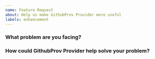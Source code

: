 ```yaml
---
name: Feature Request
about: Help us make GithubProv Provider more useful
labels: enhancement
---
```

<!--
Thank you for helping to improve GithubProv Provider!

Please be sure to search for open issues before raising a new one. We use issues
for bug reports and feature requests. Please find us at https://slack.crossplane.io
for questions, support, and discussion.
-->

### What problem are you facing?
<!--
Please tell us a little about your use case - it's okay if it's hypothetical!
Leading with this context helps frame the feature request so we can ensure we
implement it sensibly.
--->

### How could GithubProv Provider help solve your problem?
<!--
Let us know how you think GithubProv Provider could help with your use case.
-->
